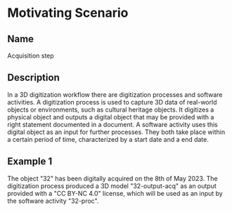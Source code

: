 # Motivating Scenario
## Name
Acquisition step
## Description
In a 3D digitization workflow there are digitization processes and software activities. A digitization process is used to capture 3D data of real-world objects or environments, such as cultural heritage objects. It digitizes a physical object and outputs a digital object that may be provided with a right statement documented in a document. A software activity uses this digital object as an input for further processes. They both take place within a certain period of time, characterized by a start date and a end date.

## Example 1
The object "32" has been digitally acquired on the 8th of May 2023. The digitization process produced a 3D model "32-output-acq" as an output provided with a "CC BY-NC 4.0" license, which will be used as an input by the software activity "32-proc".